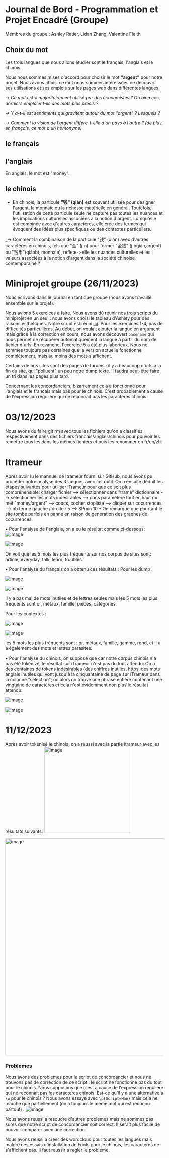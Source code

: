 # Journal de Bord - Programmation et Projet Encadré (Groupe)

Membres du groupe : Ashley Ratier, Lidan Zhang, Valentine Fleith

## Choix du mot

Les trois langues que nous allons étudier sont le français, l'anglais et le chinois.

Nous nous sommes mises d'accord pour choisir le mot **"argent"** pour notre projet. Nous avons choisi ce mot nous sommes intéressées de découvrir ses utilisations et ses emplois sur les pages web dans différentes langues.

_-> Ce mot est-il majoritairement utilisé par des économistes ? Ou bien ces derniers emploient-ils des mots plus précis ?_ 

_-> Y a-t-il est sentiments qui gravitent autour du mot "argent" ? Lesquels ?_

_-> Comment la vision de l'argent diffère-t-elle d'un pays à l'autre ? (de plus, en français, ce mot a un homonyme)_


## le français

## l'anglais

En anglais, le mot est "money".

## le chinois

- En chinois, la particule **"钱" (qián)** est souvent utilisée pour désigner l'argent, la monnaie ou la richesse matérielle en général. Toutefois, l'utilisation de cette particule seule ne capture pas toutes les nuances et les implications culturelles associées à la notion d'argent. Lorsqu'elle est combinée avec d'autres caractères, elle crée des termes qui évoquent des idées plus spécifiques ou des contextes particuliers.

_-> Comment la combinaison de la particule "钱" (qián) avec d'autres caractères en chinois, tels que "金" (jīn) pour former "金钱" (jīnqián,argent) ou "钱币"(qiánbì, monnaie), reflète-t-elle les nuances culturelles et les valeurs associées à la notion d'argent dans la société chinoise contemporaine ?


# Miniprojet groupe (26/11/2023)

Nous écrivons dans le journal en tant que groupe (nous avons travaillé ensemble sur le projet). 

Nous avions 5 exercices à faire. Nous avons dû réunir nos trois scripts du miniprojet en un seul : nous avons choisi le tableau d'Ashley pour des raisons esthétiques.
Notre script est réuni [ici](/programmes/creation_tableaux.sh).
Pour les exercices 1-4, pas de difficultés particulières.
Au début, on voulait ajouter la langue en argument mais grâce à la correction en cours, nous avons découvert `basename` qui nous permet de récupérer automatiquement la langue à partir du nom de fichier d'urls.
En revanche, l'exercice 5 a été plus laborieux. Nous ne sommes toujours pas certaines que la version actuelle fonctionne complètement, mais au moins des mots s'affichent.


Certains de nos sites sont des pages de forums : il y a beaucoup d'urls à la fin du site, qui "polluent" un peu notre dump texte. Il faudra peut-être faire un tri dans les pages plus tard.

Concernant les concordanciers, bizarrement cela a fonctionné pour l'anglais et le francais mais pas pour le chinois. C'est probablement a cause de l'expression reguliere qui ne reconnait pas les caracteres chinois.

# 03/12/2023
Nous avons du faire git rm avec tous les fichiers qu'on a classifiés respectivement dans des fichiers francais/anglais/chinois pour pouvoir les remettre tous les dans les mêmes fichiers et puis les renommer en fr/en/zh.

# Itrameur
Après avoir lu le mannuel de Itrameur fourni sur GitHub, nous avons pu procéder notre analyse des 3 langues avec cet outil. On a ensuite déduit les étapes suivantes pour utiliser iTrameur pour que ce soit plus compréhensible: charger fichier --> sélectionner dans "trame" dictionnaire --> sélectionner les mots indésirables -->  dans paramètere tout en haut on met "money/argent" --> coocs, cocher stopliste --> cliquer sur cocurrences --> nb terme gauche / droite : 5 --> SPmin 10
• On remarque que pourtant le site tombe parfois en panne en raison de genération des graphes de cocurrences.

• Pour l'analyse de l'anglais, on a eu le résultat comme ci-dessous:
![image](https://github.com/valentinefleith/PPE1-Groupe/assets/125041345/8e5858cf-ee30-469e-98ed-5b19e12b83c1)

![image](https://github.com/valentinefleith/PPE1-Groupe/assets/125041345/3b130018-e502-4d4c-bbf5-babd2690091c)

On voit que les 5 mots les plus fréquents sur nos corpus de sites sont: article, everyday, talk, learn, troubles

• Pour l'analyse du français on a obtenu ces résultats : 
Pour les dump : 

![image](https://github.com/valentinefleith/PPE1-Groupe/assets/145553165/d172e3f4-724d-43c0-a535-4d8ab8d6a01c)

![image](https://github.com/valentinefleith/PPE1-Groupe/assets/145553165/564b0893-db17-48a4-986a-4e742ceb1ff2)



Il y a pas mal de mots inutiles et de lettres seules mais les 5 mots les plus fréquents sont or, métaux, famille, pièces, catégories.

Pour les contextes : 

![image](https://github.com/valentinefleith/PPE1-Groupe/assets/145553165/fb7911b7-19c2-40d7-a179-7530a1a3621b)

![image](https://github.com/valentinefleith/PPE1-Groupe/assets/145553165/8ab2baa9-d69b-414e-b19b-80dabec89e79)

les 5 mots les plus fréquents sont : or, métaux, famille, gamme, rond, et il u a également des mots et lettres parasites.


• Pour l'analyse du chinois, on suppose que car notre corpus chinois n'a pas été tokénizé, le résultat sur iTrameur n'est pas du tout attendu:
On a des centaines de tokens indésirables (des chiffres inutiles, https, des mots anglais inutiles qui vont jusqu'à la cinquantaine de page sur iTrameur dans la colonne "selection"; ou alors on trouve une phrase entière contenant une vingtaine de caractères et cela n'est évidemment non plus le résultat attendu:

![image](https://github.com/valentinefleith/PPE1-Groupe/assets/145340927/76cde544-b68b-40a9-949a-5ea755568d43)

![image](https://github.com/valentinefleith/PPE1-Groupe/assets/145340927/c88ebf09-046c-475e-a602-9f45d7d681f4)

# 11/12/2023
Après avoir tokénisé le chinois, on a réussi avec la partie itrameur avec les résultats suivants: <img width="273" alt="image" src="https://github.com/valentinefleith/PPE1-Groupe/assets/145340927/5da66bf5-83a4-411c-86bd-db5aadb793f7">

<img width="688" alt="image" src="https://github.com/valentinefleith/PPE1-Groupe/assets/145340927/469e388d-034b-43e8-9a6f-6ae2211421f7">


### Problemes 

Nous avons des problemes pour le script de concordancier et nous ne trouvons pas de correction de ce script : le script ne fonctionne pas du tout pour le chinois. Nous supposons que c'est a cause de l'expression reguliere qui ne reconnait pas les caracteres chinois. Est-ce qu'il y a une alternative a `\w` pour le chinois ? Nous avons essaye avec `\p{Script=Han}` mais cela ne marche que partiellement (on a toujours le meme mot qui est reconnu partout) :
![image](https://github.com/valentinefleith/PPE1-Groupe/assets/125041345/e03bcc98-5705-4b48-93de-211178081df4)

Nous avons reussi a resoudre d'autres problemes mais ne sommes pas sures que notre script de concordancier soit correct. Il serait plus facile de pouvoir comparer avec une correction.

Nous avons reussi a creer des wordcloud pour toutes les langues mais malgre des essais d'installation de Fonts pour le chinois, les caracteres ne s'affichent pas. Il faut reussir a regler le probleme.

